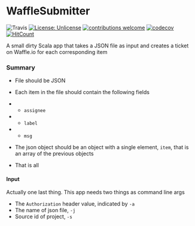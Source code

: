 # WaffleSubmitter
![Travis](https://travis-ci.org/sguzman/WaffleSubmitter.svg?branch=master)
[![License: Unlicense](https://img.shields.io/badge/license-Unlicense-blue.svg)](http://unlicense.org/)
[![contributions welcome](https://img.shields.io/badge/contributions-welcome-brightgreen.svg?style=flat)](https://github.com/dwyl/esta/issues)
[![codecov](https://codecov.io/gh/sguzman/WaffleSubmitter/branch/master/graph/badge.svg)](https://codecov.io/gh/sguzman/WaffleSubmitter)
[![HitCount](http://hits.dwyl.io/sguzman/WaffleSubmitter.svg)](http://hits.dwyl.io/sguzman/WaffleSubmitter)


A small dirty Scala app that takes a JSON file as input and creates a ticket on Waffle.io for each corresponding item

### Summary
- File should be JSON
- Each item in the file should contain the following fields
- - `assignee`
- - `label`
- - `msg`

- The json object should be an object with a single element, `item`, that is an array of the previous objects

- That is all


#### Input
Actually one last thing. This app needs two things as command line args
- The `Authorization` header value, indicated by `-a`
- The name of json file, `-j`
- Source id of project, `-s`